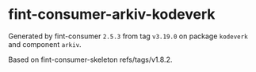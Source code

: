 # fint-consumer-arkiv-kodeverk

Generated by fint-consumer `2.5.3` from tag `v3.19.0` on package `kodeverk` and component `arkiv`.

Based on fint-consumer-skeleton refs/tags/v1.8.2.
